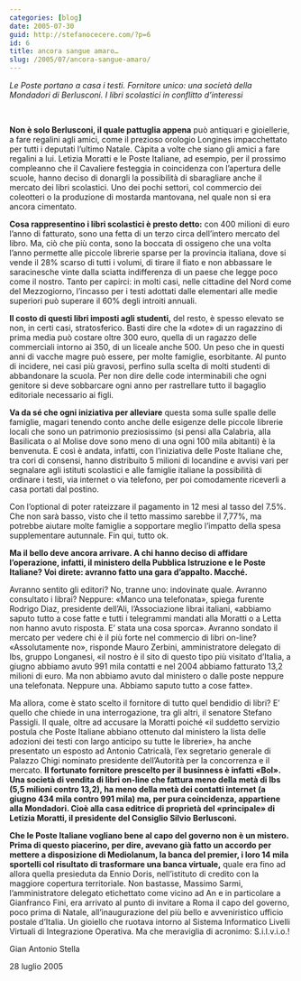 ```yaml
---
categories: [blog]
date: 2005-07-30
guid: http://stefanocecere.com/?p=6
id: 6
title: ancora sangue amaro…
slug: /2005/07/ancora-sangue-amaro/
---
```


_Le Poste portano a casa i testi. Fornitore unico: una società della Mondadori di Berlusconi. I libri scolastici in conflitto d’interessi_
  
 

**Non è solo Berlusconi, il quale pattuglia appena** può antiquari e gioiellerie, a fare regalini agli amici, come il prezioso orologio Longines impacchettato per tutti i deputati l’ultimo Natale. Càpita a volte che siano gli amici a fare regalini a lui. Letizia Moratti e le Poste Italiane, ad esempio, per il prossimo compleanno che il Cavaliere festeggia in coincidenza con l’apertura delle scuole, hanno deciso di donargli la possibilità di sbaragliare anche il mercato dei libri scolastici. Uno dei pochi settori, col commercio dei coleotteri o la produzione di mostarda mantovana, nel quale non si era ancora cimentato.

**Cosa rappresentino i libri scolastici è presto detto:** con 400 milioni di euro l’anno di fatturato, sono una fetta di un terzo circa dell’intero mercato del libro. Ma, ciò che più conta, sono la boccata di ossigeno che una volta l’anno permette alle piccole librerie sparse per la provincia italiana, dove si vende il 28% scarso di tutti i volumi, di tirare il fiato e non abbassare le saracinesche vinte dalla sciatta indifferenza di un paese che legge poco come il nostro. Tanto per capirci: in molti casi, nelle cittadine del Nord come del Mezzogiorno, l’incasso per i testi adottati dalle elementari alle medie superiori può superare il 60% degli introiti annuali.

**Il costo di questi libri imposti agli studenti,** del resto, è spesso elevato se non, in certi casi, stratosferico. Basti dire che la «dote» di un ragazzino di prima media può costare oltre 300 euro, quella di un ragazzo delle commerciali intorno ai 350, di un liceale anche 500. Un peso che in questi anni di vacche magre può essere, per molte famiglie, esorbitante. Al punto di incidere, nei casi più gravosi, perfino sulla scelta di molti studenti di abbandonare la scuola. Per non dire delle code interminabili che ogni genitore si deve sobbarcare ogni anno per rastrellare tutto il bagaglio editoriale necessario ai figli.

**Va da sé che ogni iniziativa per alleviare** questa soma sulle spalle delle famiglie, magari tenendo conto anche delle esigenze delle piccole librerie locali che sono un patrimonio preziosissimo (si pensi alla Calabria, alla Basilicata o al Molise dove sono meno di una ogni 100 mila abitanti) è la benvenuta. E così è andata, infatti, con l’iniziativa delle Poste Italiane che, tra cori di consensi, hanno distribuito 5 milioni di locandine e avvisi vari per segnalare agli istituti scolastici e alle famiglie italiane la possibilità di ordinare i testi, via internet o via telefono, per poi comodamente riceverli a casa portati dal postino.
  
Con l’optional di poter rateizzare il pagamento in 12 mesi al tasso del 7.5%. Che non sarà basso, visto che il tetto massimo sarebbe il 7,77%, ma potrebbe aiutare molte famiglie a sopportare meglio l’impatto della spesa supplementare autunnale. Fin qui, tutto ok.

**Ma il bello deve ancora arrivare. A chi hanno deciso di affidare l’operazione, infatti, il ministero della Pubblica Istruzione e le Poste Italiane? Voi direte: avranno fatto una gara d’appalto. Macché.** 
  
Avranno sentito gli editori? No, tranne uno: indovinate quale. Avranno consultato i librai? Neppure: «Manco una telefonata», spiega furente Rodrigo Diaz, presidente dell’Ali, l’Associazione librai italiani, «abbiamo saputo tutto a cose fatte e tutti i telegrammi mandati alla Moratti o a Letta non hanno avuto risposta. E’ stata una cosa sporca». Avranno sondato il mercato per vedere chi è il più forte nel commercio di libri on-line? «Assolutamente no», risponde Mauro Zerbini, amministratore delegato di Ibs, gruppo Longanesi, «il nostro è il sito di questo tipo più visitato d’Italia, a giugno abbiamo avuto 991 mila contatti e nel 2004 abbiamo fatturato 13,2 milioni di euro. Ma non abbiamo avuto dal ministero o dalle poste neppure una telefonata. Neppure una. Abbiamo saputo tutto a cose fatte».
  
Ma allora, come è stato scelto il fornitore di tutto quel bendidio di libri? E’ quello che chiede in una interrogazione, tra gli altri, il senatore Stefano Passigli. Il quale, oltre ad accusare la Moratti poiché «il suddetto servizio postula che Poste Italiane abbiano ottenuto dal ministero la lista delle adozioni dei testi con largo anticipo su tutte le librerie», ha anche presentato un esposto ad Antonio Catricalà, l’ex segretario generale di Palazzo Chigi nominato presidente dell’Autorità per la concorrenza e il mercato. **Il fortunato fornitore prescelto per il businness è infatti «Bol». Una società di vendita di libri on-line che fattura meno della metà di Ibs (5,5 milioni contro 13,2), ha meno della metà dei contatti internet (a giugno 434 mila contro 991 mila) ma, per pura coincidenza, appartiene alla Mondadori. Cioè alla casa editrice di proprietà del «principale» di Letizia Moratti, il presidente del Consiglio Silvio Berlusconi.** 

**Che le Poste Italiane vogliano bene al capo del governo non è un mistero. Prima di questo piacerino, per dire, avevano già fatto un accordo per mettere a disposizione di Mediolanum, la banca del premier, i loro 14 mila sportelli col risultato di trasformare una banca virtuale,** quale era fino ad allora quella presieduta da Ennio Doris, nell’istituto di credito con la maggiore copertura territoriale. Non bastasse, Massimo Sarmi, l’amministratore delegato etichettato come vicino ad An e in particolare a Gianfranco Fini, era arrivato al punto di invitare a Roma il capo del governo, poco prima di Natale, all’inaugurazione del più bello e avveniristico ufficio postale d’Italia. Un gioiello che ruotava intorno al Sistema Informatico Livelli Virtuali di Integrazione Operativa. Ma che meraviglia di acronimo: S.i.l.v.i.o.!

Gian Antonio Stella
  
28 luglio 2005